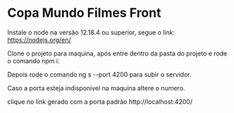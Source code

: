 # Copa Mundo Filmes Front

Instale o node na versão 12.18.4 ou superior, segue o link: https://nodejs.org/en/

Clone o projeto para maquina, após entre dentro da pasta do projeto e rode o comando npm i.

Depois rode o comando ng s --port 4200 para subir o servidor.

Caso a porta esteja indisponivel na maquina altere o numero.

clique no link gerado com a porta padrão http://localhost:4200/

